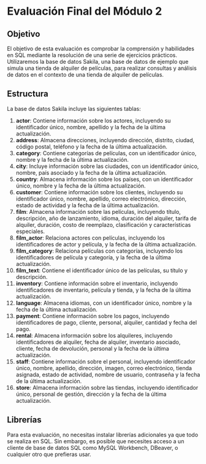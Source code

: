 # Evaluación Final del Módulo 2

## Objetivo

El objetivo de esta evaluación es comprobar la comprensión y habilidades en SQL mediante la resolución de una serie de ejercicios prácticos. Utilizaremos la base de datos Sakila, una base de datos de ejemplo que simula una tienda de alquiler de películas, para realizar consultas y análisis de datos en el contexto de una tienda de alquiler de películas.

## Estructura

La base de datos Sakila incluye las siguientes tablas:

1. **actor**: Contiene información sobre los actores, incluyendo su identificador único, nombre, apellido y la fecha de la última actualización.
2. **address**: Almacena direcciones, incluyendo dirección, distrito, ciudad, código postal, teléfono y la fecha de la última actualización.
3. **category**: Contiene categorías de películas, con un identificador único, nombre y la fecha de la última actualización.
4. **city**: Incluye información sobre las ciudades, con un identificador único, nombre, país asociado y la fecha de la última actualización.
5. **country**: Almacena información sobre los países, con un identificador único, nombre y la fecha de la última actualización.
6. **customer**: Contiene información sobre los clientes, incluyendo su identificador único, nombre, apellido, correo electrónico, dirección, estado de actividad y la fecha de la última actualización.
7. **film**: Almacena información sobre las películas, incluyendo título, descripción, año de lanzamiento, idioma, duración del alquiler, tarifa de alquiler, duración, costo de reemplazo, clasificación y características especiales.
8. **film_actor**: Relaciona actores con películas, incluyendo los identificadores de actor y película, y la fecha de la última actualización.
9. **film_category**: Relaciona películas con categorías, incluyendo los identificadores de película y categoría, y la fecha de la última actualización.
10. **film_text**: Contiene el identificador único de las películas, su título y descripción.
11. **inventory**: Contiene información sobre el inventario, incluyendo identificadores de inventario, película y tienda, y la fecha de la última actualización.
12. **language**: Almacena idiomas, con un identificador único, nombre y la fecha de la última actualización.
13. **payment**: Contiene información sobre los pagos, incluyendo identificadores de pago, cliente, personal, alquiler, cantidad y fecha del pago.
14. **rental**: Almacena información sobre los alquileres, incluyendo identificadores de alquiler, fecha de alquiler, inventario asociado, cliente, fecha de devolución, personal y la fecha de la última actualización.
15. **staff**: Contiene información sobre el personal, incluyendo identificador único, nombre, apellido, dirección, imagen, correo electrónico, tienda asignada, estado de actividad, nombre de usuario, contraseña y la fecha de la última actualización.
16. **store**: Almacena información sobre las tiendas, incluyendo identificador único, personal de gestión, dirección y la fecha de la última actualización.

## Librerías

Para esta evaluación, no necesitas instalar librerías adicionales ya que todo se realiza en SQL. Sin embargo, es posible que necesites acceso a un cliente de base de datos SQL como MySQL Workbench, DBeaver, o cualquier otro que prefieras usar.